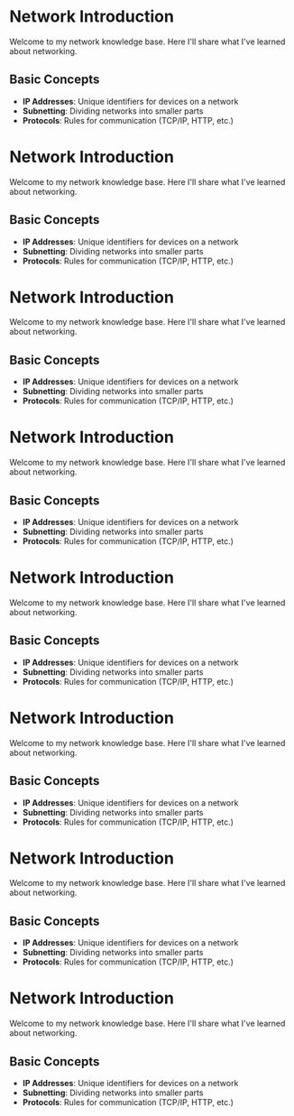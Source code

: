 # Network Introduction

Welcome to my network knowledge base. Here I'll share what I've learned about networking.

## Basic Concepts

- **IP Addresses**: Unique identifiers for devices on a network
- **Subnetting**: Dividing networks into smaller parts
- **Protocols**: Rules for communication (TCP/IP, HTTP, etc.)

# Network Introduction

Welcome to my network knowledge base. Here I'll share what I've learned about networking.

## Basic Concepts

- **IP Addresses**: Unique identifiers for devices on a network
- **Subnetting**: Dividing networks into smaller parts
- **Protocols**: Rules for communication (TCP/IP, HTTP, etc.)

# Network Introduction

Welcome to my network knowledge base. Here I'll share what I've learned about networking.

## Basic Concepts

- **IP Addresses**: Unique identifiers for devices on a network
- **Subnetting**: Dividing networks into smaller parts
- **Protocols**: Rules for communication (TCP/IP, HTTP, etc.)

# Network Introduction

Welcome to my network knowledge base. Here I'll share what I've learned about networking.

## Basic Concepts

- **IP Addresses**: Unique identifiers for devices on a network
- **Subnetting**: Dividing networks into smaller parts
- **Protocols**: Rules for communication (TCP/IP, HTTP, etc.)

# Network Introduction

Welcome to my network knowledge base. Here I'll share what I've learned about networking.

## Basic Concepts

- **IP Addresses**: Unique identifiers for devices on a network
- **Subnetting**: Dividing networks into smaller parts
- **Protocols**: Rules for communication (TCP/IP, HTTP, etc.)

# Network Introduction

Welcome to my network knowledge base. Here I'll share what I've learned about networking.

## Basic Concepts

- **IP Addresses**: Unique identifiers for devices on a network
- **Subnetting**: Dividing networks into smaller parts
- **Protocols**: Rules for communication (TCP/IP, HTTP, etc.)

# Network Introduction

Welcome to my network knowledge base. Here I'll share what I've learned about networking.

## Basic Concepts

- **IP Addresses**: Unique identifiers for devices on a network
- **Subnetting**: Dividing networks into smaller parts
- **Protocols**: Rules for communication (TCP/IP, HTTP, etc.)

# Network Introduction

Welcome to my network knowledge base. Here I'll share what I've learned about networking.

## Basic Concepts

- **IP Addresses**: Unique identifiers for devices on a network
- **Subnetting**: Dividing networks into smaller parts
- **Protocols**: Rules for communication (TCP/IP, HTTP, etc.)

